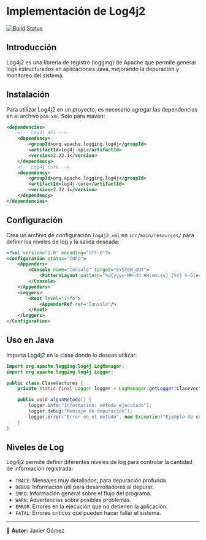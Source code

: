 # Implementación de Log4j2

[![Build Status](https://travis-ci.org/joemccann/dillinger.svg?branch=master)]()

## Introducción
Log4j2 es una librería de registro (logging) de Apache que permite generar logs estructurados en aplicaciones Java, mejorando la depuración y monitoreo del sistema.

## Instalación
Para utilizar Log4j2 en un proyecto, es necesario agregar las dependencias en el archivo `pom.xml` Solo para maven:

```xml
<dependencies>
    <!-- Log4j API -->
    <dependency>
        <groupId>org.apache.logging.log4j</groupId>
        <artifactId>log4j-api</artifactId>
        <version>2.22.1</version>
    </dependency>
    <!-- Log4j Core -->
    <dependency>
        <groupId>org.apache.logging.log4j</groupId>
        <artifactId>log4j-core</artifactId>
        <version>2.22.1</version>
    </dependency>
</dependencies>
```

## Configuración
Crea un archivo de configuración `log4j2.xml` en `src/main/resources/` para definir los niveles de log y la salida deseada:

```xml
<?xml version="1.0" encoding="UTF-8"?>
<Configuration status="INFO">
    <Appenders>
        <Console name="Console" target="SYSTEM_OUT">
            <PatternLayout pattern="%d{yyyy-MM-dd HH:mm:ss} [%t] %-5level %logger{36} - %msg%n"/>
        </Console>
    </Appenders>
    <Loggers>
        <Root level="info">
            <AppenderRef ref="Console"/>
        </Root>
    </Loggers>
</Configuration>
```

## Uso en Java
Importa Log4j2 en la clase donde lo deseas utilizar:

```java
import org.apache.logging.log4j.LogManager;
import org.apache.logging.log4j.Logger;

public class ClaseVectores {
    private static final Logger logger = LogManager.getLogger(ClaseVectores.class);

    public void algunMetodo() {
        logger.info("Información: método ejecutado");
        logger.debug("Mensaje de depuración");
        logger.error("Error en el método", new Exception("Ejemplo de excepción"));
    }
}
```

## Niveles de Log
Log4j2 permite definir diferentes niveles de log para controlar la cantidad de información registrada:

- `TRACE`: Mensajes muy detallados, para depuración profunda.
- `DEBUG`: Información útil para desarrolladores al depurar.
- `INFO`: Información general sobre el flujo del programa.
- `WARN`: Advertencias sobre posibles problemas.
- `ERROR`: Errores en la ejecución que no detienen la aplicación.
- `FATAL`: Errores críticos que pueden hacer fallar el sistema.



---
📌 **Autor:** Javier Gómez

